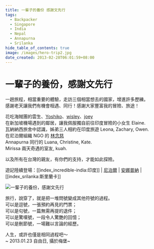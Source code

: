 ```yaml
---
title: 一輩子的養份 感謝文先行
tags:
  - Backpacker
  - Singapore
  - India
  - Nepal
  - Annapurna
  - Srilanka
hide_table_of_contents: true
image: /images/hero-trip2.jpg
date_created: 2013-02-28T06:01:59+08:00
---
```


# 一輩子的養份，感謝文先行

一趟旅程，相當重要的體驗，走訪三個相當想去的國家，增進許多歷練。  
感謝老天讓我們有機會相遇、同行！感謝大家豐富我的冒險、旅途！

<!-- more -->

花吃海賊團的雲生、[Yoshiko](http://goo.gl/SOIjR)、[wisley](http://wiselyview.net/blog/)、[joey](http://joey-liu.blogspot.tw/)  
在新加坡機場遇到的鄰居，讓我佩服獨自前往印度冒險的小女生 Elaine.  
瓦納納西旅舍中認識，姊弟三人相約在印度旅遊 Leona, Zachary, Owen.  
在尼泊爾組織 NGO 的 [林念慈](http://goo.gl/gA57d)  
Annapurna 同行的 Luana, Christine, Kate.  
Mirissa 兩天奇遇的室友, kuah.

以及所有在台灣的親友，有你們的支持，才能如此探險。

遊記陸續登場：[[index_incredible-india:印度]] | [尼泊爾](#) | [安娜普納](#) | [[index_srilanka:斯里蘭卡]]

![一輩子的養份，感謝文先行](https://lh3.googleusercontent.com/pw/ACtC-3crg4BHopGjXQrLFiX6YRoOUpD8ATI3R3_51v3Kt_7s_c8NkwSbQGyYY1hQ3_MTcycNJHOfUmkE_BlCOIOnNu04InBVnWGgxzR8nkSacFqhgSUHN7dAFuHnQohDpAPn8hYCxOEMMnrh0MCzJlKYgoswJg=w533-h799-no?authuser=0)

旅行，說穿了，就是把一堆問號變成其他符號的過程。  
可以是逗號，一張預約再見的門票；  
可以是句號，一篇無需再提的退件；  
可以是驚嘆號，一段令人驚艷的回憶；  
可以是刪節號，一場難以言論的經歷。

人生，或許也僅是相同過程吧～  
~ 2013.01.23 自由日, 攝於梅堡~
